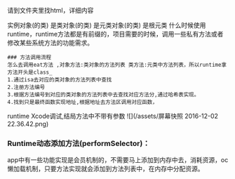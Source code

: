 请到文件夹里找html，详细内容

实例对象(的类) 是类对象(的类) 是元类对象(的类) 是根元类
什么时候使用runtime，runtime方法都是有前缀的，项目需要的时候，调用一些私有方法或者修改某些系统方法的功能需求。
```
### 方法调用流程
怎么去调用eat方法 ,对象方法:类对象的方法列表 类方法:元类中方法列表，所以runtime拿方法开头是class_
1.通过isa去对应的类对象的方法列表中查找
2.注册方法编号
3.根据方法编号到对应的类对象的方法列表中去查找对应方法分,通过哈希表实现。
4.找到只是最终函数实现地址,根据地址去方法区调用对应函数，
```
runtime Xcode调试,结局方法中不带有参数
![](/assets/屏幕快照 2016-12-02 22.36.42.png)



### Runtime动态添加方法(performSelector)：
app中有一些功能实现是会员机制的，不需要马上添加到内存中去，消耗资源，oc 懒加载机制，只要方法实现就会添加到方法列表中，在内存中分配资源。